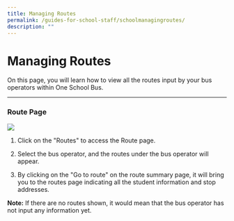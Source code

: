 ```yaml
---
title: Managing Routes
permalink: /guides-for-school-staff/schoolmanagingroutes/
description: ""
---
```

# Managing Routes

On this page, you will learn how to view all the routes input by your bus operators within One School Bus.


---
### Route Page
**![](https://lh7-us.googleusercontent.com/GZspO7yhoIwkoostN8Gn1CjqbNPshdGYK2wQTdfskGBDesqOubo2BK3RktlOT49mxwRSV02S7uUSjQPNdp-Z1N6dvMaquNSezryuKytYChtpTl5bnv6u1dMqbmYvxoVbJDiadOmp4adqLH-FTrRwORY)**

1. Click on the "Routes" to access the Route page.

2. Select the bus operator, and the routes under the bus operator will appear.

3. By clicking on the "Go to route" on the route summary page, it will bring you to the routes page indicating all the student information and stop addresses.

**Note:** If there are no routes shown, it would mean that the bus operator has not input any information yet.